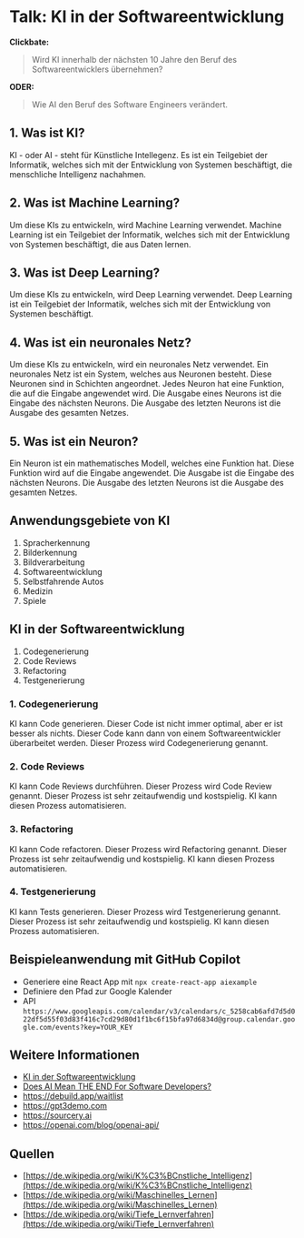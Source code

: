 # Talk: KI in der Softwareentwicklung

**Clickbate:**

> Wird KI innerhalb der nächsten 10 Jahre den Beruf des Softwareentwicklers übernehmen?

**ODER:**

> Wie AI den Beruf des Software Engineers verändert.

## 1. Was  ist KI?

KI - oder AI - steht für Künstliche Intellegenz. Es ist ein Teilgebiet der Informatik, welches sich mit der Entwicklung von Systemen beschäftigt, die menschliche Intelligenz nachahmen.

## 2. Was ist Machine Learning?

Um diese KIs zu entwickeln, wird Machine Learning verwendet. Machine Learning ist ein Teilgebiet der Informatik, welches sich mit der Entwicklung von Systemen beschäftigt, die aus Daten lernen.

## 3. Was ist Deep Learning?

Um diese KIs zu entwickeln, wird Deep Learning verwendet. Deep Learning ist ein Teilgebiet der Informatik, welches sich mit der Entwicklung von Systemen beschäftigt.

## 4. Was ist ein neuronales Netz?

Um diese KIs zu entwickeln, wird ein neuronales Netz verwendet. Ein neuronales Netz ist ein System, welches aus Neuronen besteht. Diese Neuronen sind in Schichten angeordnet. Jedes Neuron hat eine Funktion, die auf die Eingabe angewendet wird. Die Ausgabe eines Neurons ist die Eingabe des nächsten Neurons. Die Ausgabe des letzten Neurons ist die Ausgabe des gesamten Netzes.

## 5. Was ist ein Neuron?

Ein Neuron ist ein mathematisches Modell, welches eine Funktion hat. Diese Funktion wird auf die Eingabe angewendet. Die Ausgabe ist die Eingabe des nächsten Neurons. Die Ausgabe des letzten Neurons ist die Ausgabe des gesamten Netzes.

## Anwendungsgebiete von KI

1. Spracherkennung
2. Bilderkennung
3. Bildverarbeitung
4. Softwareentwicklung
5. Selbstfahrende Autos
6. Medizin
7. Spiele

## KI in der Softwareentwicklung

1. Codegenerierung
2. Code Reviews
3. Refactoring
4. Testgenerierung

### 1. Codegenerierung

KI kann Code generieren. Dieser Code ist nicht immer optimal, aber er ist besser als nichts. Dieser Code kann dann von einem Softwareentwickler überarbeitet werden. Dieser Prozess wird Codegenerierung genannt.

### 2. Code Reviews

KI kann Code Reviews durchführen. Dieser Prozess wird Code Review genannt. Dieser Prozess ist sehr zeitaufwendig und kostspielig. KI kann diesen Prozess automatisieren.

### 3. Refactoring

KI kann Code refactoren. Dieser Prozess wird Refactoring genannt. Dieser Prozess ist sehr zeitaufwendig und kostspielig. KI kann diesen Prozess automatisieren.

### 4. Testgenerierung

KI kann Tests generieren. Dieser Prozess wird Testgenerierung genannt. Dieser Prozess ist sehr zeitaufwendig und kostspielig. KI kann diesen Prozess automatisieren.

## Beispieleanwendung mit GitHub Copilot

- Generiere eine React App mit `npx create-react-app aiexample`
- Definiere den Pfad zur Google Kalender
- API `https://www.googleapis.com/calendar/v3/calendars/c_5258cab6afd7d5d022df5d55f03d83f416c7cd29d80d1f1bc6f15bfa97d6834d@group.calendar.google.com/events?key=YOUR_KEY`

## Weitere Informationen

- [KI in der Softwareentwicklung](https://www.youtube.com/watch?v=RVUxHBVEuo0)
- [Does AI Mean THE END For Software Developers?](https://www.youtube.com/watch?v=ZOwgNA_zKnE)
- https://debuild.app/waitlist
- https://gpt3demo.com
- https://sourcery.ai 
- https://openai.com/blog/openai-api/

## Quellen

- [https://de.wikipedia.org/wiki/K%C3%BCnstliche_Intelligenz](https://de.wikipedia.org/wiki/K%C3%BCnstliche_Intelligenz)
- [https://de.wikipedia.org/wiki/Maschinelles_Lernen](https://de.wikipedia.org/wiki/Maschinelles_Lernen)
- [https://de.wikipedia.org/wiki/Tiefe_Lernverfahren](https://de.wikipedia.org/wiki/Tiefe_Lernverfahren)
